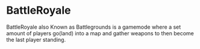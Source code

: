 # BattleRoyale
BattleRoyale also Known as Battlegrounds is a gamemode where a set amount of players go(land) into a map and gather weapons to then become the last player standing.
